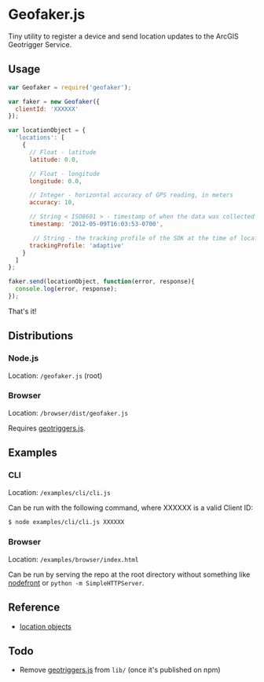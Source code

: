 # Geofaker.js

Tiny utility to register a device and send location updates to the ArcGIS Geotrigger Service.

## Usage

```js
var Geofaker = require('geofaker');

var faker = new Geofaker({
  clientId: 'XXXXXX'
});

var locationObject = {
  'locations': [
    {
      // Float - latitude
      latitude: 0.0,

      // Float - longitude
      longitude: 0.0,

      // Integer - horizontal accuracy of GPS reading, in meters
      accuracy: 10,

      // String < ISO8601 > - timestamp of when the data was collected
      timestamp: '2012-05-09T16:03:53-0700',

       // String - the tracking profile of the SDK at the time of location collection
      trackingProfile: 'adaptive'
    }
  ]
};

faker.send(locationObject, function(error, response){
  console.log(error, response);
});

```

That's it!

## Distributions

### Node.js

Location: `/geofaker.js` (root)

### Browser

Location: `/browser/dist/geofaker.js`

Requires [geotriggers.js](https://github.com/esri/geotriggers-js).

## Examples

### CLI

Location: `/examples/cli/cli.js`

Can be run with the following command, where XXXXXX is a valid Client ID:

```sh
$ node examples/cli/cli.js XXXXXX
```

### Browser

Location: `/examples/browser/index.html`

Can be run by serving the repo at the root directory without something like [nodefront]() or `python -m SimpleHTTPServer`.

## Reference

* [location objects](http://esri.github.io/geotrigger-docs/api/location/update/)

## Todo

* Remove [geotriggers.js](https://github.com/esri/geotriggers-js) from `lib/` (once it's published on npm)
